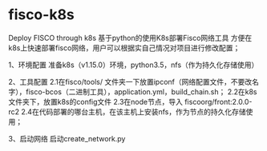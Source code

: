 # fisco-k8s
Deploy FISCO through k8s
基于python的使用K8s部署Fisco网络工具
方便在k8s上快速部署fisco网络，用户可以根据实自己情况对项目进行修改配置；

1、环境配置
准备k8s（v1.15.0）环境，python3.5，nfs（作为持久化存储使用）

2、工具配置
2.1在fisco/tools/ 文件夹一下放置ipconf（网络配置文件，不要改名字），fisco-bcos（二进制工具），application.yml，build_chain.sh；
2.2在k8s文件夹下，放置k8s的config文件
2.3在node节点，导入 fiscoorg/front:2.0.0-rc2
2.4在代码部署的哪台主机，在该主机上安装nfs，作为节点的持久化存储使用；

3、启动网络
启动create_network.py
 
